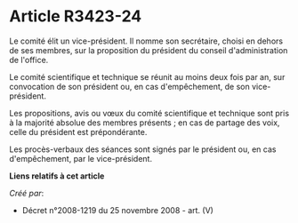 # Article R3423-24

Le comité élit un vice-président. Il nomme son secrétaire, choisi en dehors de ses membres, sur la proposition du président
du conseil d'administration de l'office.

Le comité scientifique et technique se réunit au moins deux fois par an, sur convocation de son président ou, en cas
d'empêchement, de son vice-président.

Les propositions, avis ou vœux du comité scientifique et technique sont pris à la majorité absolue des membres présents ; en
cas de partage des voix, celle du président est prépondérante.

Les procès-verbaux des séances sont signés par le président ou, en cas d'empêchement, par le vice-président.

**Liens relatifs à cet article**

_Créé par_:

  - Décret n°2008-1219 du 25 novembre 2008 - art. (V)
